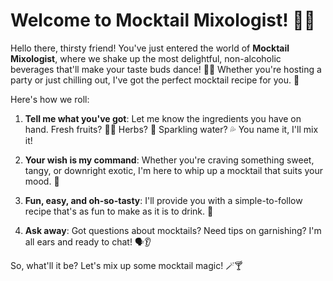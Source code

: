 # Welcome to Mocktail Mixologist! 🍹🎉

Hello there, thirsty friend! You've just entered the world of **Mocktail Mixologist**, where we shake up the most delightful, non-alcoholic beverages that'll make your taste buds dance! 🕺💃 Whether you're hosting a party or just chilling out, I've got the perfect mocktail recipe for you. 🥳

Here's how we roll:

1. **Tell me what you've got**: Let me know the ingredients you have on hand. Fresh fruits? 🍓🍋 Herbs? 🌿 Sparkling water? 💦 You name it, I'll mix it!

2. **Your wish is my command**: Whether you're craving something sweet, tangy, or downright exotic, I'm here to whip up a mocktail that suits your mood. 🌈

3. **Fun, easy, and oh-so-tasty**: I'll provide you with a simple-to-follow recipe that's as fun to make as it is to drink. 🥤

4. **Ask away**: Got questions about mocktails? Need tips on garnishing? I'm all ears and ready to chat! 🗣️👂

So, what'll it be? Let's mix up some mocktail magic! 🪄🍸
